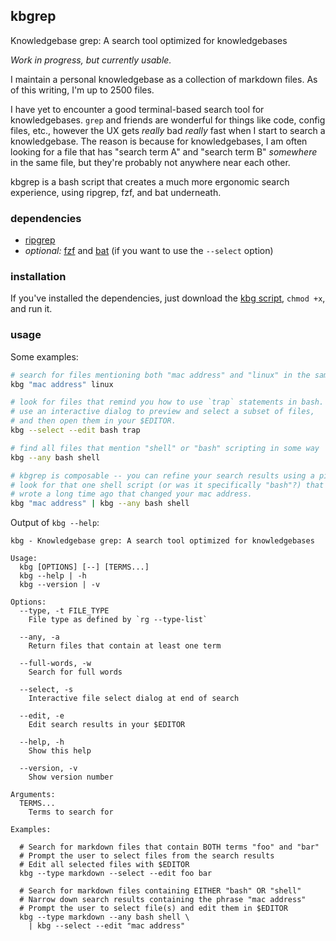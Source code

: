 ## kbgrep

Knowledgebase grep: A search tool optimized for knowledgebases

_Work in progress, but currently usable._

I maintain a personal knowledgebase as a collection of markdown files. As of this writing, I'm up to
2500 files.

I have yet to encounter a good terminal-based search tool for knowledgebases. `grep` and friends are
wonderful for things like code, config files, etc., however the UX gets _really_ bad _really_ fast
when I start to search a knowledgebase. The reason is because for knowledgebases, I am often
looking for a file that has "search term A" and "search term B" _somewhere_ in the same file, but
they're probably not anywhere near each other.

kbgrep is a bash script that creates a much more ergonomic search experience, using ripgrep, fzf,
and bat underneath.

### dependencies

* [ripgrep](https://github.com/BurntSushi/ripgrep)
* _optional:_ [fzf](https://github.com/junegunn/fzf) and [bat](https://github.com/sharkdp/bat)
  (if you want to use the `--select` option)

### installation

If you've installed the dependencies, just download the [kbg script](kbg), `chmod +x`, and run it.

### usage

Some examples:

```bash
# search for files mentioning both "mac address" and "linux" in the same file
kbg "mac address" linux

# look for files that remind you how to use `trap` statements in bash.
# use an interactive dialog to preview and select a subset of files,
# and then open them in your $EDITOR.
kbg --select --edit bash trap

# find all files that mention "shell" or "bash" scripting in some way
kbg --any bash shell

# kbgrep is composable -- you can refine your search results using a pipeline.
# look for that one shell script (or was it specifically "bash"?) that you
# wrote a long time ago that changed your mac address.
kbg "mac address" | kbg --any bash shell
```

Output of `kbg --help`:

```plaintext
kbg - Knowledgebase grep: A search tool optimized for knowledgebases

Usage:
  kbg [OPTIONS] [--] [TERMS...]
  kbg --help | -h
  kbg --version | -v

Options:
  --type, -t FILE_TYPE
    File type as defined by `rg --type-list`

  --any, -a
    Return files that contain at least one term

  --full-words, -w
    Search for full words

  --select, -s
    Interactive file select dialog at end of search

  --edit, -e
    Edit search results in your $EDITOR

  --help, -h
    Show this help

  --version, -v
    Show version number

Arguments:
  TERMS...
    Terms to search for

Examples:

  # Search for markdown files that contain BOTH terms "foo" and "bar"
  # Prompt the user to select files from the search results
  # Edit all selected files with $EDITOR
  kbg --type markdown --select --edit foo bar

  # Search for markdown files containing EITHER "bash" OR "shell"
  # Narrow down search results containing the phrase "mac address"
  # Prompt the user to select file(s) and edit them in $EDITOR
  kbg --type markdown --any bash shell \
    | kbg --select --edit "mac address"
```
